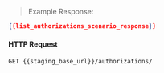 > Example Response:

```json
{{list_authorizations_scenario_response}}
```

#### HTTP Request

`GET {{staging_base_url}}/authorizations/`
